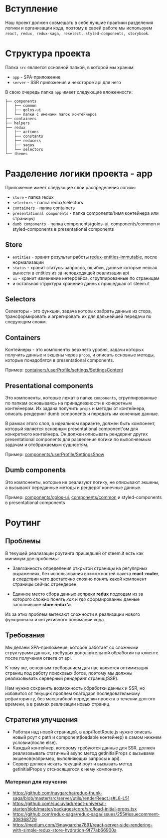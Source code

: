 # Вступление

Наш проект должен совмещать в себе лучшие практики разделения логики и организации кода, поэтому в своей работе мы используем `react, redux, redux-saga, reselect, styled-components, storybook`.

# Структура проекта

Папка `src` является основной папкой, в которой мы храним:

- `app` - SPA-приложение
- `server` - SSR приложения и некоторое api для него

В свою очередь папка `app` имеет следующие вложенности:

```
├── components
│   ├── common
│   ├── golos-ui
│   └── папки с именами папок контейнеров
├── containers
├── helpers
├── redux
│   ├── actions
│   ├── constants
│   ├── reducers
│   ├── sagas
│   └── selectors
└── themes
```

# Разделение логики проекта - app

Приложение имеет следующие слои распределения логики:

- `store` - папка redux
- `selectors` - папка redux/selectors
- `containers` - папка containers
- `presentational components` - папка components/(имя контейнера или страницы)
- `dumb components` - папка components/golos-ui, components/common и styled-components в presentational components

## Store

- `entities` - хранит результат работы [redux-entities-immutable](https://github.com/beautyfree/redux-entities-immutable), после нормализации
- `status` - хранит статусы запросов, ошибки, данные которые нельзя вынести в entities из за неподходящей реализации api
- `ui` - хранит изменение интерфейса, сгруппированные по страницам
- и остальная структура хранения данных пришедшая от steem.it

## Selectors

Селекторы - это функции, задача которых забрать данные из стора, трансформировать и агрегировать их для дальнейшей передачи по следующим слоям.

## Containers

Контейнеры - это компоненты верхнего уровня, задачи которых получить данные и экшены через `props`, и описать основные методы, которые понадобятся в presentational components.

Пример: [containers/userProfile/settings/SettingsContent](app/containers/userProfile/settings/SettingsContent/SettingsContent.jsx)

## Presentational components

Это компоненты, которые лежат в папке `components`, сгруппированные по папкам основываясь на принадлежности к конкретным контейнерам. Их задача получить `props` и методы от контейнера, описать рендеринг dumb components и передать им конечные данные.

В рамках этого слоя, в идеальном варианте, должен быть компонент, который является основным presentational component'ом для конкретного контейнера. Он должен описывать рендеринг других presentational components для разделения логики по выполняемым задачам и отображаемым сущностям.

Пример: [components/userProfile/SettingsShow](app/components/userProfile/SettingsShow.jsx)

## Dumb components

Это компоненты, которые не реализуют логику, не описывают экшены, а вызывают переданные методы и рендерят конечные данные.

Пример: [components/golos-ui](app/components/golos-ui/), [components/common](app/components/common/) и styled-components в presentational components

# Роутинг

## Проблемы

В текущей реализации роутинга пришедшей от steem.it есть как минимум две проблемы:

- Завязанность определения открытой страницы на регулярных выражениях, без использования возможностей пакета **react-router**, в следствии чего достаточно сложно понять какой компонент страницы сейчас отрендерен.

- Единное место сбора данных вопреки **redux** подходам из за которого сложно понять _как_ и _где_ сформированны данные заполнившие **store redux'а**.

Из за этих проблем вытекают сложности в реализации нового функционала и интуитивного понимании кода.

## Требования

Мы делаем SPA-приложение, которое работает со сложными структурами данных, требущих дополнительной обработки на клиенте после получения ответа от api.

К тому же, основным требованием для нас является оптимизация страниц под работу поисковых ботов, поэтому мы должны реализовывать серверный рендеринг страниц(SSR).

Нам нужно сохранить возможность обработки данных и SSR, но избавится от текущих проблем благодаря последовательному рефакторингу, без масштабной переделки проекта в течении долгого времени, а в рамках реализации новых страниц.

## Стратегия улучшения

- Работая над новой страницей, в app/RootRoute.js нужно описать новый роут с path и component(loadable контейнер) в самом нижнем условии(после else).
- Каждый контейнер, которому требуются данные для SSR, должен реализовывать статичный async метод getInitialProps с вызывами экшенов(например, выполняющих запросы к api).
- Сервер должен искать текущий роут и вызывать метод getInitialProps у отсносящегося к нему компоненту.

### Материал для изучения

- https://github.com/navgarcha/redux-thunk-saga/blob/master/src/server/utils/renderReact.js#L8-L51
- https://github.com/suciuvlad/react-universal-starter/blob/master/packages/core/src/load-initial-props.tsx
- https://github.com/redux-saga/redux-saga/issues/255#issuecomment-308368729
- https://medium.com/@navgarcha7891/react-server-side-rendering-with-simple-redux-store-hydration-9f77ab66900a
